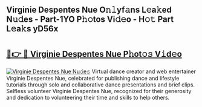 ## Virginie Despentes Nue O𝚗𝚕yf𝚊ns L𝚎a𝚔ed N𝚞𝚍es - Part-1YO P𝚑𝚘tos Vi𝚍𝚎o - H𝚘𝚝 Part L𝚎a𝚔s yD56x

# <h2><a href="http://kfbsdh3.oniu.top/?m=Virginie+Despentes+Nue">🔗👉 🔴 Virginie Despentes Nue P𝚑ot𝚘𝚜 V𝚒d𝚎o</a></h2>

[![Virginie Despentes Nue Nu𝚍e𝚜](https://i.imgur.com/0qMVB7G.gif)](http://kfbsdh3.oniu.top/?m=Virginie+Despentes+Nue)
Virtual dance creator and web entertainer Virginie Despentes Nue, celebrated for publishing dance and lifestyle tutorials through solo and collaborative dance presentations and brief clips. Selfless volunteer Virginie Despentes Nue, recognized for their generosity and dedication to volunteering their time and skills to help others.  
